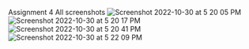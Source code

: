 Assignment 4 
All screenshots
![Screenshot 2022-10-30 at 5 20 05 PM](https://user-images.githubusercontent.com/47206628/198904673-dbf6f8fb-edce-4909-b39d-ca346a540275.png)
![Screenshot 2022-10-30 at 5 20 17 PM](https://user-images.githubusercontent.com/47206628/198904680-af47b640-ad49-4dc2-a3ae-ad216a06483c.png)
![Screenshot 2022-10-30 at 5 20 41 PM](https://user-images.githubusercontent.com/47206628/198904683-cbe0f091-427e-4367-a70f-071564beb63f.png)
![Screenshot 2022-10-30 at 5 22 09 PM](https://user-images.githubusercontent.com/47206628/198904686-73555d04-2de5-4fe2-a9bc-39ed56542ed0.png)
